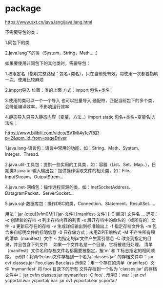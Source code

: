 # package


https://www.sxt.cn/java.lang/java.lang.html



不需要导包的类：

1.同包下的类


2.java.lang下的类（System，String，Math..…）


如果要使用非同包下的其他类时，需要导包：


1.权限定名（指明完整路径：包名+类名），只在当前处有效，每使用一次都要指明一次，使用比较麻烦


2.import导入
位置：类的上面
方式：import 包名+类名；


3.使用的类可以一个一个导入
也可以批量导入
通配符，匹配当前包下的多个类，会降低编译效率，不影响运行效率


4.静态导入只导入静态内容（变量，方法..）import static 包名+类名+变量名|方法名；



https://www.bilibili.com/video/BV1Mt4y1e7RQ?p=2&spm_id_from=pageDriver




1.java.lang-语言包：语言中常用的功能，如：String、Math、System、Integer、Thread.

2.java.util-工具包：提供一些实用的工具类，如：容器（List、Set、Map..），日期类3.java.io-输入输出包：提供操作读取文件的相关类，如：File、InputStream、OutputStrem…

4.java.net-网络包：操作远程资源的类，如：InetSocketAddress、DatagramPacket、ServerSocket...

5.java.sql-数据库包：操作DBC的类，Connection、Statement、ResultSet..…






用法：jar {ctxu}[vfm0Mi] [jar-文件] [manifest-文件] [-C 目录] 文件名 ...
选项：
-c 创建新的存档
-t 列出存档内容的列表
-x 展开存档中的命名的（或所有的〕文件
-u 更新已存在的存档
-v 生成详细输出到标准输出上
-f 指定存档文件名
-m 包含来自标明文件的标明信息
-0 只存储方式；未用ZIP压缩格式
-M 不产生所有项的清单（manifest〕文件
-i 为指定的jar文件产生索引信息
-C 改变到指定的目录，并且包含下列文件：
如果一个文件名是一个目录，它将被递归处理。
清单（manifest〕文件名和存档文件名都需要被指定，按'm' 和 'f'标志指定的相同顺序。
示例1：将两个class文件存档到一个名为 'classes.jar' 的存档文件中：
jar cvf classes.jar Foo.class Bar.class
示例2：用一个存在的清单（manifest）文件 'mymanifest' 将 foo/ 目录下的所有
文件存档到一个名为 'classes.jar' 的存档文件中：
jar cvfm classes.jar mymanifest -C foo/ .
示例3：war：jar cvf ycportal.war ycportal/
ear: jar cvf ycportal.ear ycportal/